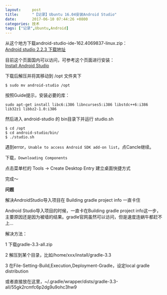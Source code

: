 ```yaml
---
layout:     post
title:      "【记录】Ubuntu 16.04安装Android Studio"
date:       2017-06-10 07:44:26 +0800
categories: 技术
tags: ["记录",Ubuntu,Android]
---
```

从这个地方下载android-studio-ide-162.4069837-linux.zip：<br>
[Android studio 2.2.3 下载地址](https://developer.android.google.cn/studio/index.html)

目前这个页面国内可以访问，可参考这个页面进行安装：<br>
[Install Android Studio](https://developer.android.google.cn/studio/install.html)

下载后解压并将其移动到 /opt 文件夹下
```
$ sudo mv android-studio /opt
```

按照Guide提示，安装必要的库：
```
sudo apt-get install libc6:i386 libncurses5:i386 libstdc++6:i386 lib32z1 libbz2-1.0:i386
```

然后进入 android-studio 的 bin目录下并运行 studio.sh
```
$ cd /opt
$ cd android-studio/bin/
$ ./studio.sh 
```
遇到error，`Unable to access Android SDK add-on list`，点Cancle继续。

下载，`Downloading Components`

点击菜单栏的 Tools -> Create Desktop Entry 建立桌面快捷方式

完成～

**问题**

解决AndroidStudio导入项目在 Building gradle project info 一直卡住 

Android Studio导入项目的时候，一直卡在Building gradle project info这一步，主要原因还是因为被墙的结果。gradle官网虽然可以访问，但是速度连蜗牛都赶不上...

解决方法：

1 下载gradle-3.3-all.zip

2 解压到某个目录，比如/home/xxx/install/gradle-3.3

3 在File-Setting-Build,Execution,Deployment-Gradle，设定local gradle distribution

或者直接放在这里，~/.gradle/wrapper/dists/gradle-3.3-all/55gk2rcmfc6p2dg9u9ohc3hw9
